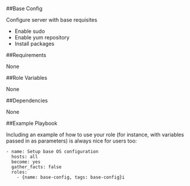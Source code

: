 ##Base Config

Configure server with base requisites

- Enable sudo
- Enable yum repository
- Install packages

##Requirements

None

##Role Variables

None

##Dependencies

None

##Example Playbook

Including an example of how to use your role (for instance, with variables passed in as parameters) is always nice for users too:

    - name: Setup base OS configuration
      hosts: all
      become: yes
      gather_facts: false
      roles:
        - {name: base-config, tags: base-config}i
